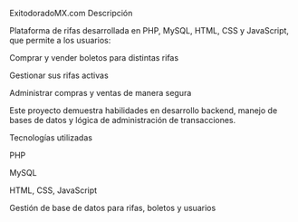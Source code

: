 ExitodoradoMX.com
Descripción

Plataforma de rifas desarrollada en PHP, MySQL, HTML, CSS y JavaScript, que permite a los usuarios:

Comprar y vender boletos para distintas rifas

Gestionar sus rifas activas

Administrar compras y ventas de manera segura

Este proyecto demuestra habilidades en desarrollo backend, manejo de bases de datos y lógica de administración de transacciones.

Tecnologías utilizadas

PHP

MySQL

HTML, CSS, JavaScript

Gestión de base de datos para rifas, boletos y usuarios
